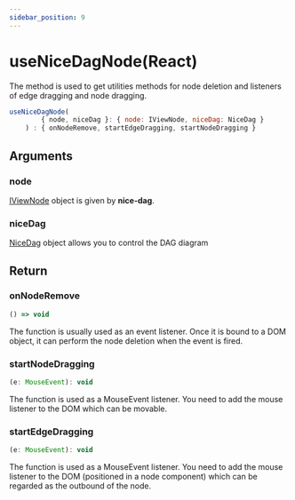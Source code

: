 ```yaml
---
sidebar_position: 9
---
```


# useNiceDagNode(React)

The method is used to get utilities methods for node deletion and listeners of edge dragging and node dragging.

```jsx
useNiceDagNode(
        { node, niceDag }: { node: IViewNode, niceDag: NiceDag }
    ) : { onNodeRemove, startEdgeDragging, startNodeDragging }
```


## Arguments

### node

[IViewNode](../dag-model/node.md#api-iviewnode) object is given by **nice-dag**.

### niceDag

[NiceDag](./nice-dag.md) object allows you to control the DAG diagram

## Return

### onNodeRemove

```jsx
() => void
```

The function is usually used as an event listener. Once it is bound to a DOM object, it can perform the node deletion when the event is fired.

### startNodeDragging

```jsx
(e: MouseEvent): void
```

The function is used as a MouseEvent listener. You need to add the mouse listener to the DOM which can be movable. 


### startEdgeDragging

```jsx
(e: MouseEvent): void
```

The function is used as a MouseEvent listener. You need to add the mouse listener to the DOM (positioned in a node component) which can be regarded as the outbound of the node. 
